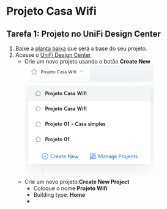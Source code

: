 # Projeto Casa Wifi

## Tarefa 1: Projeto no UniFi Design Center
1. Baixe a [planta baixa](https://github.com/info-ifc-vda/tecinf_redes/blob/main/imagens/Planta-baixa-01.jpg) que será a base do seu projeto.
2. Acesse o [UniFi Design Center](https://design.ui.com/)
   - Crie um novo projeto usando o botão **Create New**
![imagem](menu_unifidesign.png)
   - Crie um novo projeto:**Create New Project**
       - Coloque o nome **Projeto Wifi**
       - Building type: **Home**
       - 

